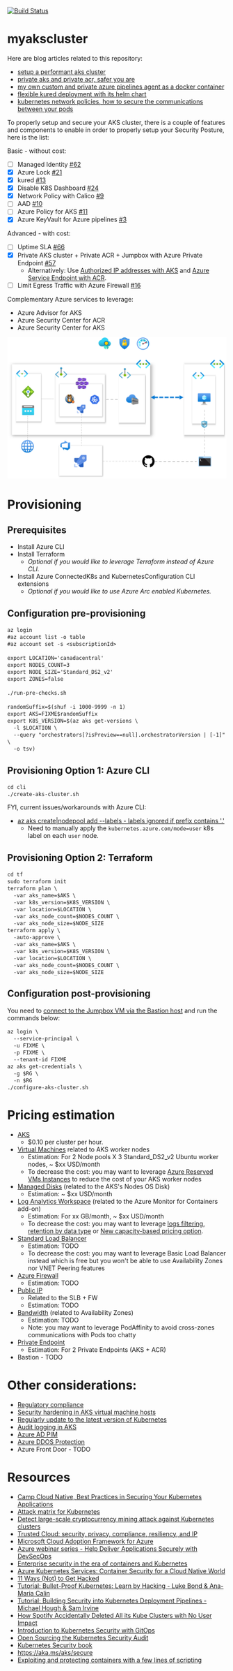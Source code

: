 [![Build Status](https://dev.azure.com/mabenoit-ms/MyOwnBacklog/_apis/build/status/myakscluster?branchName=master)](https://dev.azure.com/mabenoit-ms/MyOwnBacklog/_build/latest?definitionId=97?branchName=master)

# myakscluster

Here are blog articles related to this repository:
- [setup a performant aks cluster](http://alwaysupalwayson.com/performant-aks/)
- [private aks and private acr, safer you are](http://alwaysupalwayson.com/private-aks-and-acr/)
- [my own custom and private azure pipelines agent as a docker container](http://alwaysupalwayson.com/custom-azure-pipelines-agent/)
- [flexible kured deployment with its helm chart](http://alwaysupalwayson.com/kured/)
- [kubernetes network policies, how to secure the communications between your pods](http://alwaysupalwayson.com/calico/)

To properly setup and secure your AKS cluster, there is a couple of features and components to enable in order to properly setup your Security Posture, here is the list:

Basic - without cost:
- [ ] Managed Identity [#62](https://github.com/mathieu-benoit/myakscluster/issues/62)
- [X] Azure Lock [#21](https://github.com/mathieu-benoit/myakscluster/issues/21)
- [X] kured [#13](https://github.com/mathieu-benoit/myakscluster/issues/13)
- [X] Disable K8S Dashboard [#24](https://github.com/mathieu-benoit/myakscluster/issues/24)
- [X] Network Policy with Calico [#9](https://github.com/mathieu-benoit/myakscluster/issues/9)
- [ ] AAD [#10](https://github.com/mathieu-benoit/myakscluster/issues/10)
- [ ] Azure Policy for AKS [#11](https://github.com/mathieu-benoit/myakscluster/issues/11)
- [X] Azure KeyVault for Azure pipelines [#3](https://github.com/mathieu-benoit/myakscluster/issues/3)

Advanced - with cost:
- [ ] Uptime SLA [#66](https://github.com/mathieu-benoit/myakscluster/issues/66)
- [X] Private AKS cluster + Private ACR + Jumpbox with Azure Private Endpoint [#57](https://github.com/mathieu-benoit/myakscluster/issues/57)
  - Alternatively: Use [Authorized IP addresses with AKS](https://docs.microsoft.com/azure/aks/api-server-authorized-ip-ranges) and [Azure Service Endpoint with ACR](https://docs.microsoft.com/azure/container-registry/container-registry-vnet).
- [ ] Limit Egress Traffic with Azure Firewall [#16](https://github.com/mathieu-benoit/myakscluster/issues/16)

Complementary Azure services to leverage:
- Azure Advisor for AKS
- Azure Security Center for ACR
- Azure Security Center for AKS

![Architecture diagram](./myakscluster.png)

# Provisioning

## Prerequisites

- Install Azure CLI
- Install Terraform
  - _Optional if you would like to leverage Terraform instead of Azure CLI._
- Install Azure ConnectedK8s and KubernetesConfiguration CLI extensions
  - _Optional if you would like to use Azure Arc enabled Kubernetes._

## Configuration pre-provisioning

```
az login
#az account list -o table
#az account set -s <subscriptionId>

export LOCATION='canadacentral'
export NODES_COUNT=3
export NODE_SIZE='Standard_DS2_v2'
export ZONES=false

./run-pre-checks.sh

randomSuffix=$(shuf -i 1000-9999 -n 1)
export AKS=FIXME$randomSuffix
export K8S_VERSION=$(az aks get-versions \
  -l $LOCATION \
  --query "orchestrators[?isPreview==null].orchestratorVersion | [-1]" \
  -o tsv)
```

## Provisioning Option 1: Azure CLI

```
cd cli
./create-aks-cluster.sh
```

FYI, current issues/workarounds with Azure CLI:
- [az aks create|nodepool add --labels - labels ignored if prefix contains '.'](https://github.com/Azure/azure-cli/issues/13266)
  - Need to manually apply the `kubernetes.azure.com/mode=user` k8s label on each `user` node.

## Provisioning Option 2: Terraform

```
cd tf
sudo terraform init
terraform plan \
  -var aks_name=$AKS \
  -var k8s_version=$K8S_VERSION \
  -var location=$LOCATION \
  -var aks_node_count=$NODES_COUNT \
  -var aks_node_size=$NODE_SIZE
terraform apply \
  -auto-approve \
  -var aks_name=$AKS \
  -var k8s_version=$K8S_VERSION \
  -var location=$LOCATION \
  -var aks_node_count=$NODES_COUNT \
  -var aks_node_size=$NODE_SIZE
```

## Configuration post-provisioning

You need to [connect to the Jumpbox VM via the Bastion host](https://docs.microsoft.com/azure/bastion/bastion-connect-vm-ssh) and run the commands below:
```
az login \
  --service-principal \
  -u FIXME \
  -p FIXME \
  --tenant-id FIXME
az aks get-credentials \
  -g $RG \
  -n $RG
./configure-aks-cluster.sh
```

# Pricing estimation

- [AKS](https://azure.microsoft.com/pricing/details/kubernetes-service)
  - $0.10 per cluster per hour.
- [Virtual Machines](https://azure.microsoft.com/pricing/details/virtual-machines/linux) related to AKS worker nodes
  - Estimation: For 2 Node pools X 3 Standard_DS2_v2 Ubuntu worker nodes, ~ $xx USD/month
  - To decrease the cost: you may want to leverage [Azure Reserved VMs Instances](https://azure.microsoft.com/pricing/reserved-vm-instances) to reduce the cost of your AKS worker nodes
- [Managed Disks](https://azure.microsoft.com/pricing/details/managed-disks) (related to the AKS's Nodes OS Disk)
  - Estimation: ~ $xx USD/month
- [Log Analytics Workspace](https://azure.microsoft.com/pricing/details/monitor) (related to the Azure Monitor for Containers add-on)
  - Estimation: For xx GB/month, ~ $xx USD/month
  - To decrease the cost: you may want to leverage [logs filtering](https://docs.microsoft.com/azure/azure-monitor/insights/container-insights-agent-config), [retention by data type](https://docs.microsoft.com/azure/azure-monitor/platform/manage-cost-storage#retention-by-data-type) or [New capacity-based pricing option](https://azure.microsoft.com/updates/azure-monitor-log-analytics-new-capacity-based-pricing-option-is-now-available/).
- [Standard Load Balancer](https://azure.microsoft.com/pricing/details/load-balancer/)
  - Estimation: TODO
  - To decrease the cost: you may want to leverage Basic Load Balancer instead which is free but you won't be able to use Availability Zones nor VNET Peering features
- [Azure Firewall](https://azure.microsoft.com/pricing/details/azure-firewall/)
  - Estimation: TODO
- [Public IP](https://azure.microsoft.com/pricing/details/ip-addresses/)
  - Related to the SLB + FW
  - Estimation: TODO
- [Bandwidth](https://azure.microsoft.com/pricing/details/bandwidth/) (related to Availability Zones)
  - Estimation: TODO
  - Note: you may want to leverage PodAffinity to avoid cross-zones communications with Pods too chatty
- [Private Endpoint](https://azure.microsoft.com/pricing/details/private-link/)
  - Estimation: For 2 Private Endpoints (AKS + ACR)
- Bastion - TODO

# Other considerations:

- [Regulatory compliance](https://docs.microsoft.com/azure/aks/intro-kubernetes#regulatory-compliance)
- [Security hardening in AKS virtual machine hosts](https://docs.microsoft.com/azure/aks/security-hardened-vm-host-image)
- [Regularly update to the latest version of Kubernetes](https://docs.microsoft.com/azure/aks/operator-best-practices-cluster-security#regularly-update-to-the-latest-version-of-kubernetes)
- [Audit logging in AKS](https://azure.microsoft.com/updates/audit-logging-in-azure-kubernetes-service-aks-is-now-available/)
- [Azure AD PIM](https://docs.microsoft.com/azure/active-directory/privileged-identity-management/pim-configure)
- [Azure DDOS Protection](https://docs.microsoft.com/azure/virtual-network/ddos-protection-overview)
- Azure Front Door - TODO

# Resources

- [Camp Cloud Native, Best Practices in Securing Your Kubernetes Applications](https://www.youtube.com/watch?v=Cg12yAsqUWg)
- [Attack matrix for Kubernetes](https://www.microsoft.com/security/blog/2020/04/02/attack-matrix-kubernetes/)
- [Detect large-scale cryptocurrency mining attack against Kubernetes clusters](https://azure.microsoft.com/blog/detect-largescale-cryptocurrency-mining-attack-against-kubernetes-clusters/)
- [Trusted Cloud: security, privacy, compliance, resiliency, and IP](https://azure.microsoft.com/blog/trusted-cloud-security-privacy-compliance-resiliency-and-ip/)
- [Microsoft Cloud Adoption Framework for Azure](https://azure.microsoft.com/cloud-adoption-framework/)
- [Azure webinar series - Help Deliver Applications Securely with DevSecOps](https://info.microsoft.com/ww-ondemand-help-deliver-applications-securely-with-devsecops-us.html)
- [Enterprise security in the era of containers and Kubernetes](https://mybuild.techcommunity.microsoft.com/sessions/77061)
- [Azure Kubernetes Services: Container Security for a Cloud Native World](https://info.cloudops.com/azure-kubernetes-services-container-security)
- [11 Ways (Not) to Get Hacked](https://kubernetes.io/blog/2018/07/18/11-ways-not-to-get-hacked/)
- [Tutorial: Bullet-Proof Kubernetes: Learn by Hacking - Luke Bond & Ana-Maria Calin](https://www.youtube.com/watch?v=NEfwUxId1Uk)
- [Tutorial: Building Security into Kubernetes Deployment Pipelines - Michael Hough & Sam Irvine](https://www.youtube.com/watch?v=xjTBwZG8TtY)
- [How Spotify Accidentally Deleted All its Kube Clusters with No User Impact](https://www.youtube.com/watch?v=ix0Tw8uinWs)
- [Introduction to Kubernetes Security with GitOps](https://www.weave.works/blog/intro-kubernetes-security)
- [Open Sourcing the Kubernetes Security Audit](https://www.cncf.io/blog/2019/08/06/open-sourcing-the-kubernetes-security-audit)
- [Kubernetes Security book](https://kubernetes-security.info/)
- https://aka.ms/aks/secure
- [Exploiting and protecting containers with a few lines of scripting](https://media.ccc.de/v/Camp2019-10178-hacking_containers_and_kubernetes)
